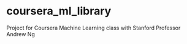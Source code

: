 # coursera_ml_library
Project for Coursera Machine Learning class with Stanford Professor Andrew Ng
